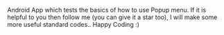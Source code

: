 Android App which tests the basics of how to use Popup menu. If it is helpful to you then follow me (you can give it a star too), I will make some more useful standard codes.. Happy Coding :)